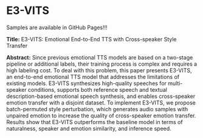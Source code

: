 # E3-VITS

Samples are available in GitHub Pages!!!

**Title:** E3-VITS: Emotional End-to-End TTS with Cross-speaker Style Transfer

**Abstract:** Since previous emotional TTS models are based on a two-stage pipeline or additional labels, their training process is complex and requires a high labeling cost. To deal with this problem, this paper presents E3-VITS, an end-to-end emotional TTS model that addresses the limitations of existing models. E3-VITS synthesizes high-quality speeches for multi-speaker conditions, supports both reference speech and textual description-based emotional speech synthesis, and enables cross-speaker emotion transfer with a disjoint dataset. To implement E3-VITS, we propose batch-permuted style perturbation, which generates audio samples with unpaired emotion to increase the quality of cross-speaker emotion transfer. Results show that E3-VITS outperforms the baseline model in terms of naturalness, speaker and emotion similarity, and inference speed.


